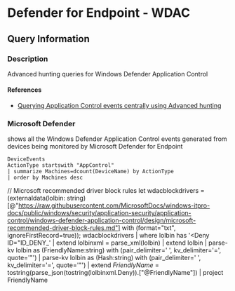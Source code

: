 # Defender for Endpoint - WDAC

## Query Information

### Description

Advanced hunting queries for Windows Defender Application Control

#### References

 - [Querying Application Control events centrally using Advanced hunting](https://learn.microsoft.com/en-us/windows/security/application-security/application-control/windows-defender-application-control/operations/querying-application-control-events-centrally-using-advanced-hunting)


### Microsoft Defender

shows all the Windows Defender Application Control events generated from devices being monitored by Microsoft Defender for Endpoint

```kql
DeviceEvents
ActionType startswith "AppControl"
| summarize Machines=dcount(DeviceName) by ActionType
| order by Machines desc
```

// Microsoft recommended driver block rules
let wdacblockdrivers = (externaldata(lolbin: string)
    [@"https://raw.githubusercontent.com/MicrosoftDocs/windows-itpro-docs/public/windows/security/application-security/application-control/windows-defender-application-control/design/microsoft-recommended-driver-block-rules.md"]
    with (format="txt", ignoreFirstRecord=true));
wdacblockdrivers
| where lolbin has '<Deny ID="ID_DENY_'
| extend lolbinxml = parse_xml(lolbin)
| extend lolbin
| parse-kv lolbin as (FriendlyName:string) with (pair_delimiter=' ', kv_delimiter='=', quote='"') 
| parse-kv lolbin as (Hash:string) with (pair_delimiter=' ', kv_delimiter='=', quote='"') 
| extend _FriendlyName_ = tostring(parse_json(tostring(lolbinxml.Deny)).["@FriendlyName"])
| project FriendlyName
